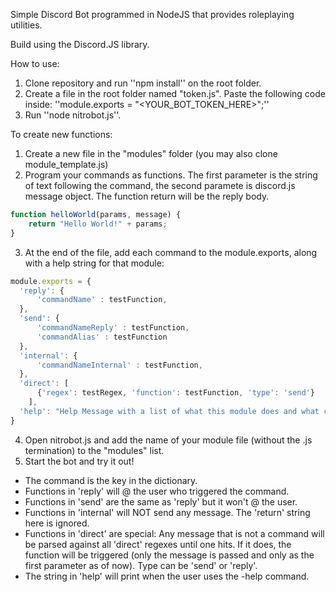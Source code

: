 Simple Discord Bot programmed in NodeJS that provides roleplaying utilities.

Build using the Discord.JS library.

How to use:
1.  Clone repository and run ''npm install'' on the root folder.
2.  Create a file in the root folder named "token.js". Paste the following code inside: ''module.exports = "<YOUR_BOT_TOKEN_HERE>";''
3.  Run ''node nitrobot.js''.

To create new functions:
1. Create a new file in the "modules" folder (you may also clone module_template.js)
2. Program your commands as functions. The first parameter is the string of text following the command, the second paramete is discord.js message object. The function return will be the reply body.
```js
function helloWorld(params, message) {
    return "Hello World!" + params;
}
```
3. At the end of the file, add each command to the module.exports, along with a help string for that module:
```js
module.exports = {
  'reply': {
      'commandName' : testFunction,
  },
  'send': {
      'commandNameReply' : testFunction,
      'commandAlias' : testFunction
  },
  'internal': {
      'commandNameInternal' : testFunction,
  },
  'direct': [
      {'regex': testRegex, 'function': testFunction, 'type': 'send'}
    ],
  'help': "Help Message with a list of what this module does and what commands it has."
}
```
4. Open nitrobot.js and add the name of your module file (without the .js termination) to the "modules" list.
5. Start the bot and try it out!

*  The command is the key in the dictionary.
*  Functions in 'reply' will @ the user who triggered the command.
*  Functions in 'send' are the same as 'reply' but it won't @ the user.
*  Functions in 'internal' will NOT send any message. The 'return' string here is ignored.
*  Functions in 'direct' are special: Any message that is not a command will be parsed against all 'direct' regexes until one hits. If it does, the function will be triggered (only the message is passed and only as the first parameter as of now). Type can be 'send' or 'reply'.
*  The string in 'help' will print when the user uses the -help command.
